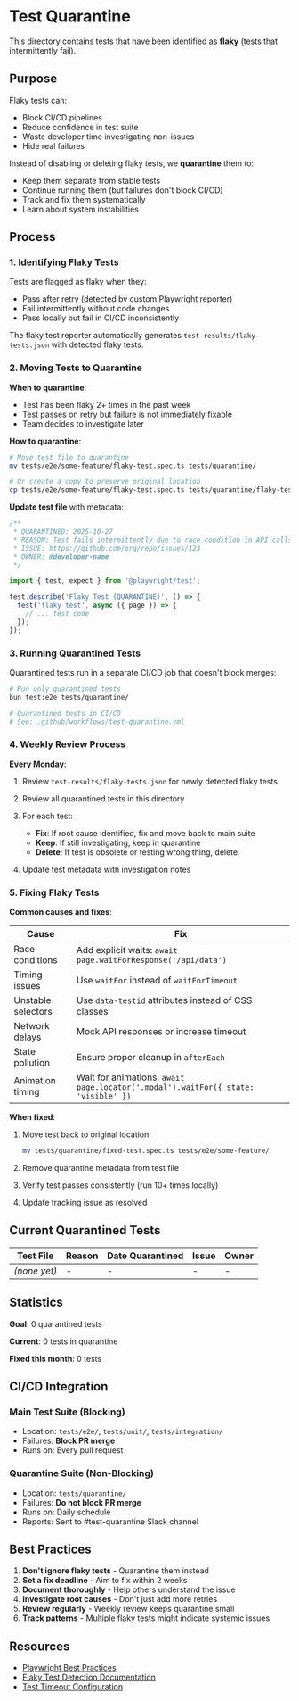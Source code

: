 # Test Quarantine

This directory contains tests that have been identified as **flaky** (tests that intermittently fail).

## Purpose

Flaky tests can:
- Block CI/CD pipelines
- Reduce confidence in test suite
- Waste developer time investigating non-issues
- Hide real failures

Instead of disabling or deleting flaky tests, we **quarantine** them to:
- Keep them separate from stable tests
- Continue running them (but failures don't block CI/CD)
- Track and fix them systematically
- Learn about system instabilities

## Process

### 1. Identifying Flaky Tests

Tests are flagged as flaky when they:
- Pass after retry (detected by custom Playwright reporter)
- Fail intermittently without code changes
- Pass locally but fail in CI/CD inconsistently

The flaky test reporter automatically generates `test-results/flaky-tests.json` with detected flaky tests.

### 2. Moving Tests to Quarantine

**When to quarantine**:
- Test has been flaky 2+ times in the past week
- Test passes on retry but failure is not immediately fixable
- Team decides to investigate later

**How to quarantine**:

```bash
# Move test file to quarantine
mv tests/e2e/some-feature/flaky-test.spec.ts tests/quarantine/

# Or create a copy to preserve original location
cp tests/e2e/some-feature/flaky-test.spec.ts tests/quarantine/flaky-test.spec.ts
```

**Update test file** with metadata:

```typescript
/**
 * QUARANTINED: 2025-10-27
 * REASON: Test fails intermittently due to race condition in API calls
 * ISSUE: https://github.com/org/repo/issues/123
 * OWNER: @developer-name
 */

import { test, expect } from '@playwright/test';

test.describe('Flaky Test (QUARANTINE)', () => {
  test('flaky test', async ({ page }) => {
    // ... test code
  });
});
```

### 3. Running Quarantined Tests

Quarantined tests run in a separate CI/CD job that doesn't block merges:

```bash
# Run only quarantined tests
bun test:e2e tests/quarantine/

# Quarantined tests in CI/CD
# See: .github/workflows/test-quarantine.yml
```

### 4. Weekly Review Process

**Every Monday**:

1. Review `test-results/flaky-tests.json` for newly detected flaky tests
2. Review all quarantined tests in this directory
3. For each test:
   - **Fix**: If root cause identified, fix and move back to main suite
   - **Keep**: If still investigating, keep in quarantine
   - **Delete**: If test is obsolete or testing wrong thing, delete

4. Update test metadata with investigation notes

### 5. Fixing Flaky Tests

**Common causes and fixes**:

| Cause | Fix |
|-------|-----|
| Race conditions | Add explicit waits: `await page.waitForResponse('/api/data')` |
| Timing issues | Use `waitFor` instead of `waitForTimeout` |
| Unstable selectors | Use `data-testid` attributes instead of CSS classes |
| Network delays | Mock API responses or increase timeout |
| State pollution | Ensure proper cleanup in `afterEach` |
| Animation timing | Wait for animations: `await page.locator('.modal').waitFor({ state: 'visible' })` |

**When fixed**:

1. Move test back to original location:
   ```bash
   mv tests/quarantine/fixed-test.spec.ts tests/e2e/some-feature/
   ```

2. Remove quarantine metadata from test file

3. Verify test passes consistently (run 10+ times locally)

4. Update tracking issue as resolved

## Current Quarantined Tests

<!-- Update this list manually when moving tests in/out -->

| Test File | Reason | Date Quarantined | Issue | Owner |
|-----------|--------|------------------|-------|-------|
| _(none yet)_ | - | - | - | - |

## Statistics

**Goal**: 0 quarantined tests

**Current**: 0 tests in quarantine

**Fixed this month**: 0 tests

## CI/CD Integration

### Main Test Suite (Blocking)
- Location: `tests/e2e/`, `tests/unit/`, `tests/integration/`
- Failures: **Block PR merge**
- Runs on: Every pull request

### Quarantine Suite (Non-Blocking)
- Location: `tests/quarantine/`
- Failures: **Do not block PR merge**
- Runs on: Daily schedule
- Reports: Sent to #test-quarantine Slack channel

## Best Practices

1. **Don't ignore flaky tests** - Quarantine them instead
2. **Set a fix deadline** - Aim to fix within 2 weeks
3. **Document thoroughly** - Help others understand the issue
4. **Investigate root causes** - Don't just add more retries
5. **Review regularly** - Weekly review keeps quarantine small
6. **Track patterns** - Multiple flaky tests might indicate systemic issues

## Resources

- [Playwright Best Practices](https://playwright.dev/docs/best-practices)
- [Flaky Test Detection Documentation](../config/flaky-test-reporter.ts)
- [Test Timeout Configuration](../config/timeouts.ts)

